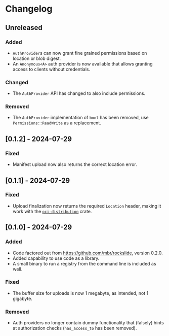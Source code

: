 # Changelog

## Unreleased

### Added

* `AuthProvider`s can now grant fine grained permissions based on location or blob digest.
* An `Anonymous<A>` auth provider is now available that allows granting access to clients without credentials.

### Changed

* The `AuthProvider` API has changed to also include permissions.

### Removed

* The `AuthProvider` implementation of `bool` has been removed, use `Permissions::ReadWrite` as a replacement.

## [0.1.2] - 2024-07-29

### Fixed

* Manifest upload now also returns the correct location error.

## [0.1.1] - 2024-07-29

### Fixed

* Upload finalization now returns the required `Location` header, making it work with the [`oci-distribution`](https://docs.rs/oci-distribution) crate.

## [0.1.0] - 2024-07-29

### Added

* Code factored out from <https://github.com/mbr/rockslide>, version 0.2.0.
* Added capability to use code as a library.
* A small binary to run a registry from the command line is included as well.

### Fixed

* The buffer size for uploads is now 1 megabyte, as intended, not 1 gigabyte.

### Removed

* Auth providers no longer contain dummy functionality that (falsely) hints at authorization checks (`has_access_to` has been removed).